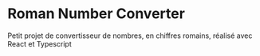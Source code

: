 # Roman Number Converter

Petit projet de convertisseur de nombres, en chiffres romains, réalisé avec React et Typescript
